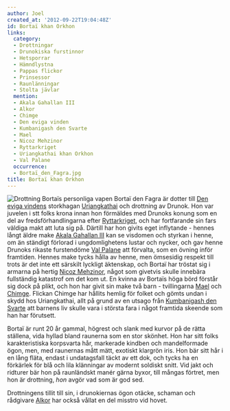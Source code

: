 ```yaml
---
author: Joel
created_at: '2012-09-22T19:04:48Z'
id: Bortaï khan Orkhon
links:
  category:
  - Drottningar
  - Drunokiska furstinnor
  - Hetsporrar
  - Hämndlystna
  - Pappas flickor
  - Prinsessor
  - Raunlänningar
  - Stolta jävlar
  mention:
  - Akala Gahallan III
  - Alkor
  - Chimge
  - Den eviga vinden
  - Kumbanigash den Svarte
  - Mael
  - Nicoz Mehzinor
  - Ryttarkriget
  - Uriangkathai khan Orkhon
  - Val Palane
  occurrence:
  - Bortaï_den_Fagra.jpg
title: Bortaï khan Orkhon
---
```


![Drottning Bortaïs personliga vapen] Bortaï den Fagra är dotter till [Den eviga vindens] storkhagan
[Uriangkathai] och drottning av Drunok. Hon var juvelen i stt folks krona innan hon förmäldes med
Drunoks konung som en del av fredsförhandlingarna efter [Ryttarkriget], och har fortfarande sin fars
väldiga makt att luta sig på. Därtill har hon givits eget inflytande - hennes långt äldre make
[Akala Gahallan III] kan se visdomen och styrkan i henne, om än ständigt förlorad i ungdomlighetens
lustar och nycker, och gav henne Drunoks rikaste furstendöme [Val Palane] att förvalta, som en
övning inför framtiden. Hennes make tycks hålla av henne, men ömsesidig respekt till trots är det
inte ett särskilt lyckligt äktenskap, och Bortaï har tröstat sig i armarna på hertig [Nicoz
Mehzinor], något som givetvis skulle innebära fullständig katastrof om det kom ut. En kvinna av
Bortaïs höga börd förstår sig dock på plikt, och hon har givit sin make två barn - tvillingarna
[Mael] och [Chimge]. Flickan Chimge har hållits hemlig för folket och gömts undan i skydd hos
Uriangkathai, allt på grund av en utsago från [Kumbanigash den Svarte] att barnens liv skulle vara i
största fara i något framtida skeende som han har förutsett.

Bortaï är runt 20 år gammal, högrest och slank med kurvor på de rätta ställena, vida hyllad bland
raunerna som en stor skönhet. Hon har sitt folks karakteristiska korpsvarta hår, markerade kindben
och mandelformade ögon, men, med raunernas mått mätt, exotiskt klargrön iris. Hon bär sitt hår i en
lång fläta, endast i undatagsfall täckt av ett dok, och tycks ha en förkärlek för blå och lila
klänningar av modernt soldiskt snitt. Vid jakt och ridturer bär hon på raunländskt manér gärna
byxor, till mångas förtret, men hon är drottning, *hon* avgör vad som är god sed.

Drottningens tillit till sin, i drunokiernas ögon otäcke, schaman och rådgivare [Alkor] har också
vållat en del misstro vid hovet.

  [Drottning Bortaïs personliga vapen]: Bortaï_den_Fagra.jpg "Drottning Bortaïs personliga vapen"
  [Den eviga vindens]: Den_eviga_vinden
  [Uriangkathai]: Uriangkathai_khan_Orkhon
  [Ryttarkriget]: Ryttarkriget
  [Akala Gahallan III]: Akala_Gahallan_III
  [Val Palane]: Val_Palane
  [Nicoz Mehzinor]: Nicoz_Mehzinor
  [Mael]: Mael
  [Chimge]: Chimge
  [Kumbanigash den Svarte]: Kumbanigash_den_Svarte
  [Alkor]: Alkor